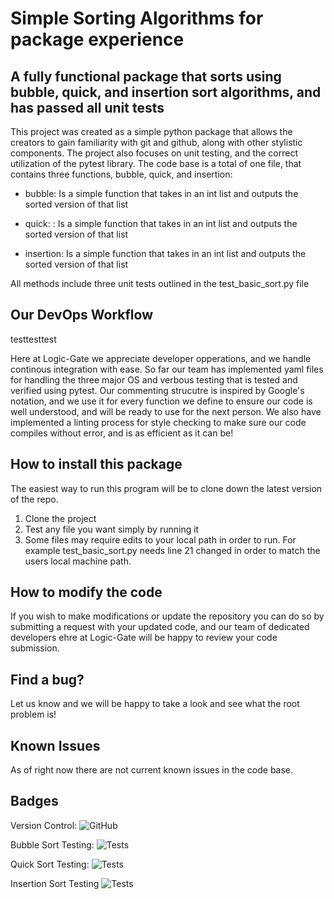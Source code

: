 
# Simple Sorting Algorithms for package experience

## A fully functional package that sorts using bubble, quick, and insertion sort algorithms, and has passed all unit tests

This project was created as a simple python package that allows the creators to gain familiarity with git and github, along with other stylistic components. The project also focuses on unit testing, and the correct utilization of the pytest library. The code base is a total of one file, that contains three functions, bubble, quick, and insertion:

- bubble: Is a simple function that takes in an int list and outputs the sorted version of that list

- quick: : Is a simple function that takes in an int list and outputs the sorted version of that list

- insertion: Is a simple function that takes in an int list and outputs the sorted version of that list

All methods include three unit tests outlined in the test_basic_sort.py file

## Our DevOps Workflow

testtesttest

Here at Logic-Gate we appreciate developer opperations, and we handle continous integration with ease. So far our team has implemented yaml files for handling the three major OS and verbous testing that is tested and verified using pytest. Our commenting strucutre is inspired by Google's notation, and we use it for every function we define to ensure our code is well understood, and will be ready to use for the next person. We also have implemented a linting process for style checking to make sure our code compiles without error, and is as efficient as it can be!

## How to install this package

The easiest way to run this program will be to clone down the latest version of the repo.

1. Clone the project
2. Test any file you want simply by running it
3. Some files may require edits to your local path in order to run. For example test_basic_sort.py needs line 21 changed in order to match the users local machine path.

## How to modify the code

If you wish to make modifications or update the repository you can do so by submitting a request with your updated code, and our team of dedicated developers ehre at Logic-Gate will be happy to review your code submission.

## Find a bug?

Let us know and we will be happy to take a look and see what the root problem is!

## Known Issues

As of right now there are not current known issues in the code base.

## Badges

Version Control: ![GitHub](https://img.shields.io/badge/github-%23121011.svg?style=for-the-badge&logo=github&logoColor=white)

Bubble Sort Testing: ![Tests](https://img.shields.io/badge/Tests-Passing-brightgreen)

Quick Sort Testing: ![Tests](https://img.shields.io/badge/Tests-Passing-brightgreen)

Insertion Sort Testing ![Tests](https://img.shields.io/badge/Tests-Passing-brightgreen)